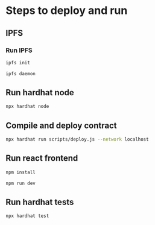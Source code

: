 # Steps to deploy and run
## IPFS
### Run IPFS
```bash
ipfs init
```
```bash
ipfs daemon
```
## Run hardhat node
```bash
npx hardhat node
```
## Compile and deploy contract
```bash
npx hardhat run scripts/deploy.js --network localhost
```
## Run react frontend
```bash
npm install
```
```bash 
npm run dev
```
## Run hardhat tests
```bash
npx hardhat test
```

